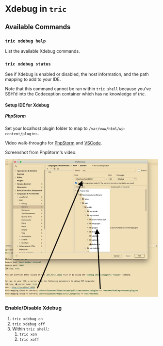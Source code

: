# Xdebug in `tric`

## Available Commands

### `tric xdebug help`

List the available Xdebug commands.

### `tric xdebug status`

See if Xdebug is enabled or disabled, the host information, and the path mapping to add to your IDE.

Note that this command cannot be ran within `tric shell` because you've SSH'd into the Codeception container which has no knowledge of *tric*.

#### Setup IDE for Xdebug

##### PhpStorm

Set your localhost plugin folder to map to `/var/www/html/wp-content/plugins`.

Video walk-throughs for [PhpStorm](https://drive.google.com/file/d/1sD8djXgmYWCUDCm_1XZNRx_GBbotmmiB/view?usp=sharing) and [VSCode](https://drive.google.com/file/d/1519M2SRVgWVgTm0Px6UKfBjoQgxCR7Cp/view?usp=sharing).

Screenshot from PhpStorm's video:

![PhpStorm XDebug settings](images/tric-Xdebug-PhpStorm.png "PhpStorm XDebug settings")

### Enable/Disable Xdebug

1. `tric xdebug on`
1. `tric xdebug off`
1. Within `tric shell`:
    1. `tric xon`
    1. `tric xoff`

